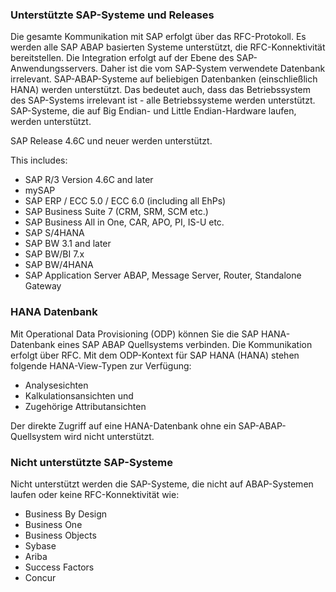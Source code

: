 
### Unterstützte SAP-Systeme und Releases
Die gesamte Kommunikation mit SAP erfolgt über das RFC-Protokoll. Es werden alle SAP ABAP basierten Systeme unterstützt, die RFC-Konnektivität bereitstellen.
Die Integration erfolgt auf der Ebene des SAP-Anwendungsservers. Daher ist die vom SAP-System verwendete Datenbank irrelevant. SAP-ABAP-Systeme auf beliebigen Datenbanken (einschließlich HANA) werden unterstützt. Das bedeutet auch, dass das Betriebssystem des SAP-Systems irrelevant ist - alle Betriebssysteme werden unterstützt.
SAP-Systeme, die auf Big Endian- und Little Endian-Hardware laufen, werden unterstützt.

SAP Release 4.6C und neuer werden unterstützt.

This includes:<br/> 	
* SAP R/3 Version 4.6C and later
* mySAP
* SAP ERP / ECC 5.0 / ECC 6.0 (including all EhPs)
* SAP Business Suite 7 (CRM, SRM, SCM etc.)
* SAP Business All in One, CAR, APO, PI, IS-U etc.
* SAP S/4HANA
* SAP BW 3.1 and later
* SAP BW/BI 7.x
* SAP BW/4HANA
* SAP Application Server ABAP, Message Server, Router, Standalone Gateway


### HANA Datenbank
Mit Operational Data Provisioning (ODP) können Sie die SAP HANA-Datenbank eines SAP ABAP Quellsystems verbinden. Die Kommunikation erfolgt über RFC. Mit dem ODP-Kontext für SAP HANA (HANA) stehen folgende HANA-View-Typen zur Verfügung:
- Analysesichten
- Kalkulationsansichten und
- Zugehörige Attributansichten

Der direkte Zugriff auf eine HANA-Datenbank ohne ein SAP-ABAP-Quellsystem wird nicht unterstützt.


### Nicht unterstützte SAP-Systeme
Nicht unterstützt werden die SAP-Systeme, die nicht auf ABAP-Systemen laufen oder keine RFC-Konnektivität wie:
- Business By Design 
- Business One
- Business Objects
- Sybase
- Ariba
- Success Factors
- Concur
